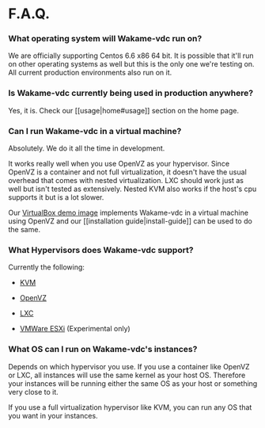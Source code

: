 # F.A.Q.

### What operating system will Wakame-vdc run on?

We are officially supporting Centos 6.6 x86 64 bit. It is possible that it'll run on other operating systems as well but this is the only one we're testing on. All current production environments also run on it.

### Is Wakame-vdc currently being used in production anywhere?

Yes, it is. Check our [[usage|home#usage]] section on the home page.

### Can I run Wakame-vdc in a virtual machine?

Absolutely. We do it all the time in development.

It works really well when you use OpenVZ as your hypervisor. Since OpenVZ is a container and not full virtualization, it doesn't have the usual overhead that comes with nested virtualization. LXC should work just as well but isn't tested as extensively. Nested KVM also works if the host's cpu supports it but is a lot slower.

Our [VirtualBox demo image](http://wakameusersgroup.org/demo_image.html) implements Wakame-vdc in a virtual machine using OpenVZ and our [[installation guide|install-guide]] can be used to do the same.

### What Hypervisors does Wakame-vdc support?

Currently the following:

  * [KVM](http://www.linux-kvm.org/page/Main_Page)

  * [OpenVZ](http://openvz.org)

  * [LXC](https://linuxcontainers.org)

  * [VMWare ESXi](http://www.vmware.com/products/esxi-and-esx/overview) (Experimental only)

### What OS can I run on Wakame-vdc's instances?

Depends on which hypervisor you use. If you use a container like OpenVZ or LXC, all instances will use the same kernel as your host OS. Therefore your instances will be running either the same OS as your host or something very close to it.

If you use a full virtualization hypervisor like KVM, you can run any OS that you want in your instances.
